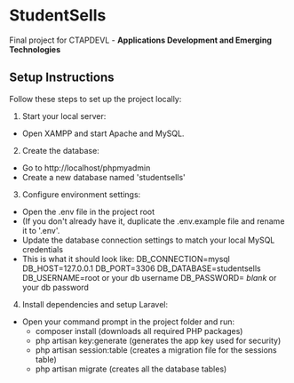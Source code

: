 # StudentSells
Final project for CTAPDEVL - **Applications Development and Emerging Technologies**

## Setup Instructions
Follow these steps to set up the project locally:
1. Start your local server:
- Open XAMPP and start Apache and MySQL.

2. Create the database:
- Go to http://localhost/phpmyadmin
- Create a new database named 'studentsells'

3. Configure environment settings:
- Open the .env file in the project root
- (If you don't already have it, duplicate the .env.example file and rename it to '.env'.
- Update the database connection settings to match your local MySQL credentials
- This is what it should look like:
DB_CONNECTION=mysql
DB_HOST=127.0.0.1
DB_PORT=3306
DB_DATABASE=studentsells
DB_USERNAME=root or your db username
DB_PASSWORD= _blank_ or your db password

4. Install dependencies and setup Laravel:
- Open your command prompt in the project folder and run:
    - composer install (downloads all required PHP packages)
    - php artisan key:generate (generates the app key used for security)
    - php artisan session:table (creates a migration file for the sessions table)
    - php artisan migrate (creates all the database tables)
